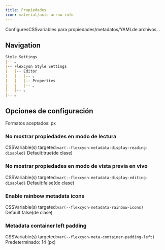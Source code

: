 ```yaml
---
title: Propiedades
icon: material/axis-arrow-info
---
```


ConfiguresCSSvariables para propiedades/metadatos/YAMLde archivos.
.

## Navigation

```md
Style Settings
|-- 。
|-- Flexcyon Style Settings
|   |-- Editor
|   |   |-- 。
|   |   |-- Properties
|   |   |-- 。
|   |-- 。
|-- 。
```

## Opciones de configuración

Formatos aceptados: px

### No mostrar propiedades en modo de lectura

CSSVariable(s) targeted:`var(--flexcyon-metadata-display-reading-disabled)`
Default:true(de clase)

### No mostrar propiedades en modo de vista previa en vivo

CSSVariable(s) targeted:`var(--flexcyon-metadata-display-editing-disabled)`
Default:false(de clase)

### Enable rainbow metadata icons

CSSVariable(s) targeted:`var(--flexcyon-metadata-rainbow-icons)`
Default:false(de clase)

### Metadata container left padding

CSSVariable(s) targeted:`var(--flexcyon-meta-container-padding-left)`
Predeterminado: 14 (px)

